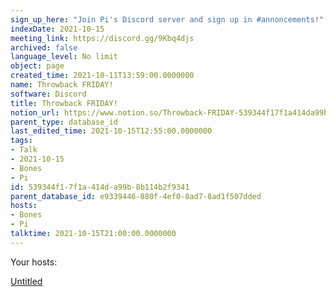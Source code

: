 ```yaml
---
sign_up_here: "Join Pi's Discord server and sign up in #annoncements!"
indexDate: 2021-10-15
meeting_link: https://discord.gg/9Kbq4djs
archived: false
language_level: No limit
object: page
created_time: 2021-10-11T13:59:00.0000000
name: Throwback FRIDAY!
software: Discord
title: Throwback FRIDAY!
notion_url: https://www.notion.so/Throwback-FRIDAY-539344f17f1a414da99b8b114b2f9341
parent_type: database_id
last_edited_time: 2021-10-15T12:55:00.0000000
tags:
- Talk
- 2021-10-15
- Bones
- Pi
id: 539344f1-7f1a-414d-a99b-8b114b2f9341
parent_database_id: e9339446-880f-4ef0-8ad7-8ad1f507dded
hosts:
- Bones
- Pi
talktime: 2021-10-15T21:00:00.0000000
---
```




Your hosts:

[Untitled](https://www.notion.so/482e61b02b9c4456b2b4fe86bb7544c6)   





